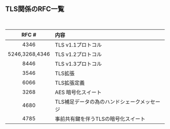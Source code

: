 ## TLS関係のRFC一覧
<br>

|RFC #|内容|
|:--:|:--|
|4346| TLS v1.1プロトコル 
|5246,3268,4346| TLS v1.2プロトコル
|8446| TLS v1.3プロトコル
|3546| TLS拡張
|6066| TLS拡張定義
|3268| AES 暗号化スイート
|4680| TLS補足データの為のハンドシェークメッセージ
|4785| 事前共有鍵を伴うTLSの暗号化スイート